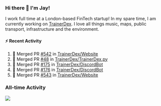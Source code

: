 ### Hi there 👋 I'm Jay!
I work full time at a London-based FinTech startup! In my spare time, I am currently working on [TrainerDex](https://www.github.com/TrainerDex). I love all things music, maps, public transport, infrastructure and the environment.

#### :zap: Recent Activity
<!--START_SECTION:activity-->
1. 🎉 Merged PR [#542](https://github.com/TrainerDex/Website/pull/542) in [TrainerDex/Website](https://github.com/TrainerDex/Website)
2. 🎉 Merged PR [#48](https://github.com/TrainerDex/TrainerDex.py/pull/48) in [TrainerDex/TrainerDex.py](https://github.com/TrainerDex/TrainerDex.py)
3. 🎉 Merged PR [#175](https://github.com/TrainerDex/DiscordBot/pull/175) in [TrainerDex/DiscordBot](https://github.com/TrainerDex/DiscordBot)
4. 🎉 Merged PR [#176](https://github.com/TrainerDex/DiscordBot/pull/176) in [TrainerDex/DiscordBot](https://github.com/TrainerDex/DiscordBot)
5. 🎉 Merged PR [#543](https://github.com/TrainerDex/Website/pull/543) in [TrainerDex/Website](https://github.com/TrainerDex/Website)
<!--END_SECTION:activity-->


### All-time Activity
[<img src="https://github-readme-stats.vercel.app/api/wakatime?username=TurnrDev&layout=compact" />](https://wakatime.com/@TurnrDev)  
